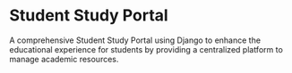 # Student Study Portal
 A comprehensive Student Study Portal using Django to enhance the educational experience for students by providing a centralized platform to manage academic resources.
